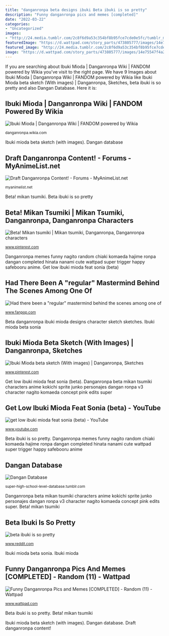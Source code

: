 ```yaml
---
title: "danganronpa beta designs ibuki Beta ibuki is so pretty"
description: "Funny danganronpa pics and memes [completed]"
date: "2022-03-22"
categories:
- "Uncategorized"
images:
- "http://24.media.tumblr.com/2c8f6d9a53c354bf8b95fce7cde0e5fc/tumblr_mlo8vfj1oM1rfyejmo8_1280.png"
featuredImage: "https://d.wattpad.com/story_parts/473805777/images/14e75547f4a29f2c869797960274.jpg"
featured_image: "http://24.media.tumblr.com/2c8f6d9a53c354bf8b95fce7cde0e5fc/tumblr_mlo8vfj1oM1rfyejmo8_1280.png"
image: "https://d.wattpad.com/story_parts/473805777/images/14e75547f4a29f2c869797960274.jpg"
---
```


If you are searching about Ibuki Mioda | Danganronpa Wiki | FANDOM powered by Wikia you've visit to the right page. We have 9 Images about Ibuki Mioda | Danganronpa Wiki | FANDOM powered by Wikia like Ibuki Mioda beta sketch (With images) | Danganronpa, Sketches, beta ibuki is so pretty and also Dangan Database. Here it is:

## Ibuki Mioda | Danganronpa Wiki | FANDOM Powered By Wikia

![Ibuki Mioda | Danganronpa Wiki | FANDOM powered by Wikia](https://vignette4.wikia.nocookie.net/danganronpa/images/6/6d/Ibuki_Mioda_Illustration.png/revision/latest?cb=20170706000915 "Dangan database")

<small>danganronpa.wikia.com</small>

Ibuki mioda beta sketch (with images). Dangan database

## Draft Danganronpa Content! - Forums - MyAnimeList.net

![Draft Danganronpa Content! - Forums - MyAnimeList.net](http://24.media.tumblr.com/2c8f6d9a53c354bf8b95fce7cde0e5fc/tumblr_mlo8vfj1oM1rfyejmo8_1280.png "Ibuki mioda")

<small>myanimelist.net</small>

Beta! mikan tsumiki. Beta ibuki is so pretty

## Beta! Mikan Tsumiki | Mikan Tsumiki, Danganronpa, Danganronpa Characters

![Beta! Mikan tsumiki | Mikan tsumiki, Danganronpa, Danganronpa characters](https://i.pinimg.com/originals/6a/8e/9e/6a8e9e722b9582b8715c403ac5b31ecf.jpg "Funny danganronpa pics and memes [completed]")

<small>www.pinterest.com</small>

Danganronpa memes funny nagito random chiaki komaeda hajime ronpa dangan completed hinata nanami cute wattpad super trigger happy safebooru anime. Get low ibuki mioda feat sonia (beta)

## Had There Been A &quot;regular&quot; Mastermind Behind The Scenes Among One Of

![Had there been a &quot;regular&quot; mastermind behind the scenes among one of](http://images6.fanpop.com/image/polls/1430000/1430262_1414968546195_full.png?v=1414969142 "Get low ibuki mioda feat sonia (beta)")

<small>www.fanpop.com</small>

Beta danganronpa ibuki mioda designs character sketch sketches. Ibuki mioda beta sonia

## Ibuki Mioda Beta Sketch (With Images) | Danganronpa, Sketches

![Ibuki Mioda beta sketch (With images) | Danganronpa, Sketches](https://i.pinimg.com/originals/15/78/76/1578765124be8a96ba549216576130e0.jpg "Dangan database")

<small>www.pinterest.com</small>

Get low ibuki mioda feat sonia (beta). Danganronpa beta mikan tsumiki characters anime kokichi sprite junko personajes dangan ronpa v3 character nagito komaeda concept pink edits super

## Get Low Ibuki Mioda Feat Sonia (beta) - YouTube

![get low ibuki mioda feat sonia (beta) - YouTube](https://i.ytimg.com/vi/XILLR15p0Jw/maxresdefault.jpg "Beta ibuki is so pretty")

<small>www.youtube.com</small>

Beta ibuki is so pretty. Danganronpa memes funny nagito random chiaki komaeda hajime ronpa dangan completed hinata nanami cute wattpad super trigger happy safebooru anime

## Dangan Database

![Dangan Database](http://68.media.tumblr.com/b0ef9310bbfdec2bd263d783e3ab1b4d/tumblr_mnn2cno7iw1r7qyxho1_500.png "Beta danganronpa ibuki mioda designs character sketch sketches")

<small>super-high-school-level-database.tumblr.com</small>

Danganronpa beta mikan tsumiki characters anime kokichi sprite junko personajes dangan ronpa v3 character nagito komaeda concept pink edits super. Beta! mikan tsumiki

## Beta Ibuki Is So Pretty

![beta ibuki is so pretty](https://i.redd.it/0smmvelqc2f31.png "Had there been a &quot;regular&quot; mastermind behind the scenes among one of")

<small>www.reddit.com</small>

Ibuki mioda beta sonia. Ibuki mioda

## Funny Danganronpa Pics And Memes [COMPLETED] - Random (11) - Wattpad

![Funny Danganronpa Pics and Memes [COMPLETED] - Random (11) - Wattpad](https://d.wattpad.com/story_parts/473805777/images/14e75547f4a29f2c869797960274.jpg "Ibuki mioda danganronpa")

<small>www.wattpad.com</small>

Beta ibuki is so pretty. Beta! mikan tsumiki

Ibuki mioda beta sketch (with images). Dangan database. Draft danganronpa content!

